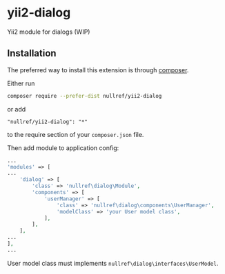 # yii2-dialog

Yii2 module for dialogs (WIP)


## Installation

The preferred way to install this extension is through [composer](http://getcomposer.org/download/).

Either run

```bash
composer require --prefer-dist nullref/yii2-dialog
```

or add

```
"nullref/yii2-dialog": "*"
```

to the require section of your `composer.json` file.

Then add module to application config:
```php
...
'modules' => [
...
    'dialog' => [
        'class' => 'nullref\dialog\Module',
        'components' => [
            'userManager' => [
                'class' => 'nullref\dialog\components\UserManager',
                'modelClass' => 'your User model class',
            ],
        ],
    ],
...
],
...
```

User model class must implements `nullref\dialog\interfaces\UserModel`.



